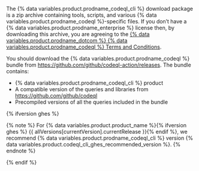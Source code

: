 The {% data variables.product.prodname_codeql_cli %} download package is a zip archive containing tools, scripts, and
various {% data variables.product.prodname_codeql %}-specific files. If you don’t have a {% data variables.product.prodname_enterprise %} license then, by
downloading this archive, you are agreeing to the [{% data variables.product.prodname_dotcom %} {% data variables.product.prodname_codeql %} Terms and
Conditions](https://securitylab.github.com/tools/codeql/license).

You should download the {% data variables.product.prodname_codeql %} bundle from https://github.com/github/codeql-action/releases. The bundle contains:

* {% data variables.product.prodname_codeql_cli %} product
* A compatible version of the queries and libraries from https://github.com/github/codeql
* Precompiled versions of all the queries included in the bundle

{% ifversion ghes %}

{% note %}
For {% data variables.product.product_name %}{% ifversion ghes %} {{ allVersions[currentVersion].currentRelease }}{% endif %}, we recommend {% data variables.product.prodname_codeql_cli %} version {% data variables.product.codeql_cli_ghes_recommended_version %}.
{% endnote %}

{% endif %}
